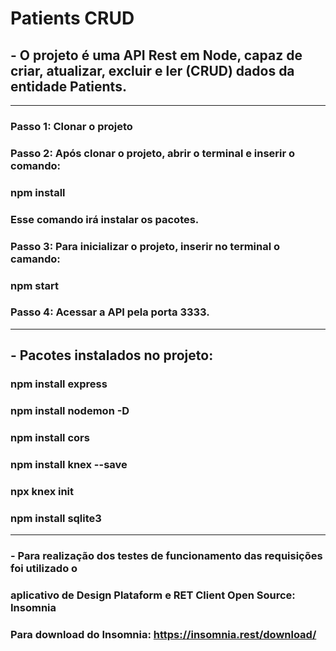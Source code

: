 # Patients CRUD

## - O projeto é uma API Rest em Node, capaz de criar, atualizar, excluir e ler (CRUD) dados da entidade Patients.
_________________________________________________________________________

### Passo 1: Clonar o projeto
### Passo 2: Após clonar o projeto, abrir o terminal e inserir o comando:
### npm install
### Esse comando irá instalar os pacotes.
### Passo 3: Para inicializar o projeto, inserir no terminal o camando:
### npm start
### Passo 4: Acessar a API pela porta 3333.
_________________________________________________________________________

## - Pacotes instalados no projeto:
### npm install express
### npm install nodemon -D
### npm install cors
### npm install knex --save
### npx knex init
### npm install sqlite3

_________________________________________________________________________

### - Para realização dos testes de funcionamento das requisições foi utilizado o
###  aplicativo de Design Plataform e RET Client Open Source: Insomnia
### Para download do Insomnia: https://insomnia.rest/download/